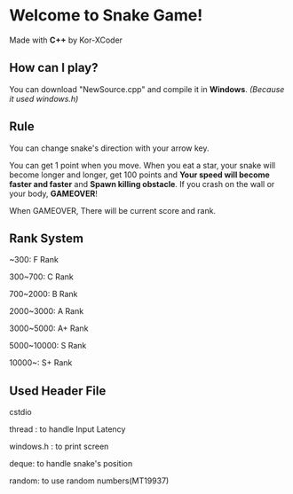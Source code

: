 # Welcome to Snake Game!
Made with **C++**
by Kor-XCoder

## How can I play?
You can download "NewSource.cpp" and compile it in **Windows**.
*(Because it used windows.h)*

## Rule
You can change snake's direction with your arrow key.

You can get 1 point when you move.
When you eat a star, your snake will become longer and longer, get 100 points and **Your speed will become faster and faster** and **Spawn killing obstacle**.
If you crash on the wall or your body, **GAMEOVER**!

When GAMEOVER, There will be current score and rank.

## Rank System
~300: F Rank

300~700:  C Rank

700~2000: B Rank

2000~3000:  A Rank

3000~5000: A+ Rank

5000~10000:  S Rank

10000~:  S+ Rank

## Used Header File
cstdio	

thread : to handle Input Latency

windows.h : to print screen

deque: to handle snake's position

random: to use random numbers(MT19937)
